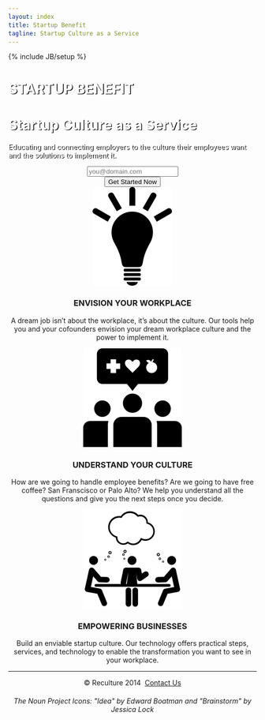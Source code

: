 ```yaml
---
layout: index
title: Startup Benefit
tagline: Startup Culture as a Service
---
```

{% include JB/setup %}
<style type="text/css">
  .jumbotron {
  background: url(http://24.media.tumblr.com/4168ab96911c7a350e7cf5982c9114a4/tumblr_n2ybo9U7xn1sfie3io1_1280.jpg) no-repeat center;
  background-size: cover;
  color: white;
  text-shadow: black 0.1em 0.1em;
  }
</style>
<body>
    <div class="container">
      <!-- Main jumbotron for a primary marketing message or call to action -->
      <div class="jumbotron">
        <div class="container">
          <h1 class="text-center">STARTUP BENEFIT</h1>
          <h1 class="text-center">Startup Culture as a Service</h1>
          <p>Educating and connecting employers to the culture their employees want and the solutions to implement it.</p>
          <p></p>
          <p></p>
          <div class="navbar-collapse collapse">
            <ul class="nav navbar-nav"></ul>
            <form class="navbar-form" align="center" method="POST" action="http://forms.brace.io/graham1776@gmail.com">
              <div class="form-group">
                <input type="text" name="Email" placeholder="you@domain.com" class="form-control">
                <input type="hidden" name="_next" value="{{ BASE_PATH }}/Benefits">
              </div>
              <button type="submit" class="btn btn-primary btn-lg">Get Started Now</button>
            </form>
          </div>
        </div>
      </div>
      <div class="container">
        <!-- Example row of columns -->
        <div class="row">
          <div class="col-lg-4" align="center">
            <img src="assets/icon_762.svg">
            <h3>ENVISION YOUR WORKPLACE</h3>
            <p>A dream job isn’t about the workplace, it’s about the culture. Our tools help you and your cofounders envision your dream workplace culture and the power to implement it.</p>
            <p></p>
          </div>
          <div class="col-lg-4" align="center">
            <img src="assets/icon_3746.svg">
            <h3>UNDERSTAND YOUR CULTURE</h3>
            <p>How are we going to handle employee benefits? Are we going to have free coffee? San Franscisco or Palo Alto? We help you understand all the questions and give you the next steps once you decide.</p>
            <p></p>
          </div>
          <div class="col-lg-4" align="center">
            <img src="assets/icon_43498.svg">
            <h3>EMPOWERING BUSINESSES</h3>
            <p>Build an enviable startup culture. Our technology offers practical steps, services, and technology to enable the transformation you want to see in your workplace.</p>
            <p></p>
          </div>
        </div>
        <div align="center"></div>
        <hr>
        <footer align="center">
          <p>&copy; Reculture 2014&nbsp;
            <a href="mailto:graham1776@gmail.com?Subject=Hello">Contact Us</a></p>
          <h6>The Noun Project Icons: "Idea" by Edward Boatman and "Brainstorm" by Jessica Lock</h6>
          <h6></h6>
        </footer>
      </div>
      <!-- /container -->
    </div>
  </body>